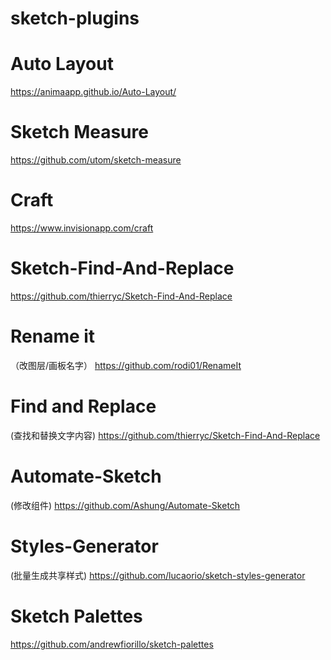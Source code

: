 # sketch-plugins

# Auto Layout
https://animaapp.github.io/Auto-Layout/

# Sketch Measure
https://github.com/utom/sketch-measure

# Craft
https://www.invisionapp.com/craft

# Sketch-Find-And-Replace
https://github.com/thierryc/Sketch-Find-And-Replace

# Rename it
（改图层/画板名字）
https://github.com/rodi01/RenameIt

# Find and Replace
(查找和替换文字内容)
https://github.com/thierryc/Sketch-Find-And-Replace

# Automate-Sketch
(修改组件)
https://github.com/Ashung/Automate-Sketch

# Styles-Generator
(批量生成共享样式)
https://github.com/lucaorio/sketch-styles-generator

# Sketch Palettes
https://github.com/andrewfiorillo/sketch-palettes
